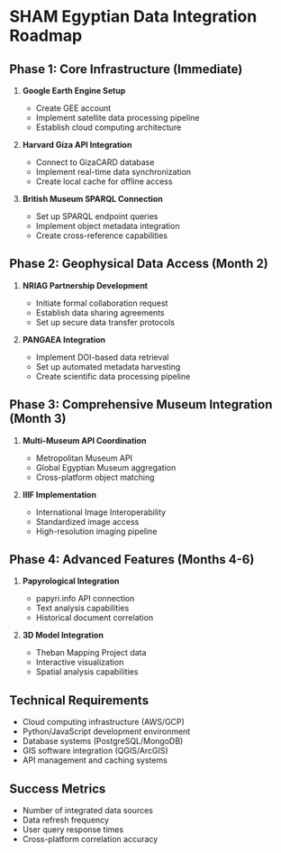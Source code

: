 # SHAM Egyptian Data Integration Roadmap

## Phase 1: Core Infrastructure (Immediate)
1. **Google Earth Engine Setup**
   - Create GEE account
   - Implement satellite data processing pipeline
   - Establish cloud computing architecture

2. **Harvard Giza API Integration**
   - Connect to GizaCARD database
   - Implement real-time data synchronization
   - Create local cache for offline access

3. **British Museum SPARQL Connection**
   - Set up SPARQL endpoint queries
   - Implement object metadata integration
   - Create cross-reference capabilities

## Phase 2: Geophysical Data Access (Month 2)
1. **NRIAG Partnership Development**
   - Initiate formal collaboration request
   - Establish data sharing agreements
   - Set up secure data transfer protocols

2. **PANGAEA Integration**
   - Implement DOI-based data retrieval
   - Set up automated metadata harvesting
   - Create scientific data processing pipeline

## Phase 3: Comprehensive Museum Integration (Month 3)
1. **Multi-Museum API Coordination**
   - Metropolitan Museum API
   - Global Egyptian Museum aggregation
   - Cross-platform object matching

2. **IIIF Implementation**
   - International Image Interoperability
   - Standardized image access
   - High-resolution imaging pipeline

## Phase 4: Advanced Features (Months 4-6)
1. **Papyrological Integration**
   - papyri.info API connection
   - Text analysis capabilities
   - Historical document correlation

2. **3D Model Integration**
   - Theban Mapping Project data
   - Interactive visualization
   - Spatial analysis capabilities

## Technical Requirements
- Cloud computing infrastructure (AWS/GCP)
- Python/JavaScript development environment
- Database systems (PostgreSQL/MongoDB)
- GIS software integration (QGIS/ArcGIS)
- API management and caching systems

## Success Metrics
- Number of integrated data sources
- Data refresh frequency
- User query response times
- Cross-platform correlation accuracy
